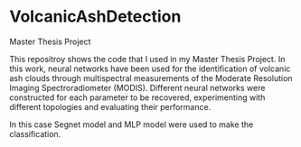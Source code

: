 # VolcanicAshDetection
Master Thesis Project

This repositroy shows the code that I used in my Master Thesis Project. In this work, neural networks have been used for the identification of volcanic ash clouds through multispectral measurements of the Moderate Resolution Imaging Spectroradiometer (MODIS). Different neural networks were constructed for each parameter to be recovered, experimenting with different topologies and evaluating their performance.

In this case Segnet model and MLP model were used to make the classification.
